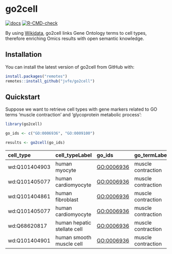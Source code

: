 
<!-- README.md is generated from README.Rmd. Please edit that file -->

# go2cell

<!-- badges: start -->

[![docs](https://github.com/jvfe/go2cell/workflows/pkgdown/badge.svg)](https://jvfe.github.io/go2cell/index.html)
[![R-CMD-check](https://github.com/jvfe/go2cell/actions/workflows/R-CMD-check.yaml/badge.svg)](https://github.com/jvfe/go2cell/actions/workflows/R-CMD-check.yaml)
<!-- badges: end -->

By using [Wikidata](https://www.wikidata.org/wiki/Wikidata:Main_Page),
go2cell links Gene Ontology terms to cell types, therefore enriching
Omics results with open semantic knowledge.

## Installation

You can install the latest version of go2cell from GitHub with:

``` r
install.packages("remotes")
remotes::install_github("jvfe/go2cell")
```

## Quickstart

Suppose we want to retrieve cell types with gene markers related to GO
terms ‘muscle contraction’ and ‘glycoprotein metabolic process’:

``` r
library(go2cell)

go_ids <- c("GO:0006936", "GO:0009100")

results <- go2cell(go_ids)
```

| cell_type     | cell_typeLabel              | go_ids       | go_termLabel       | geneLabel |
|:--------------|:----------------------------|:-------------|:-------------------|:----------|
| wd:Q101404903 | human myocyte               | <GO:0006936> | muscle contraction | ACTN2     |
| wd:Q101405077 | human cardiomyocyte         | <GO:0006936> | muscle contraction | ACTN2     |
| wd:Q101404861 | human fibroblast            | <GO:0006936> | muscle contraction | TBX20     |
| wd:Q101405077 | human cardiomyocyte         | <GO:0006936> | muscle contraction | TBX20     |
| wd:Q68620817  | human hepatic stellate cell | <GO:0006936> | muscle contraction | DES       |
| wd:Q101404901 | human smooth muscle cell    | <GO:0006936> | muscle contraction | DES       |
